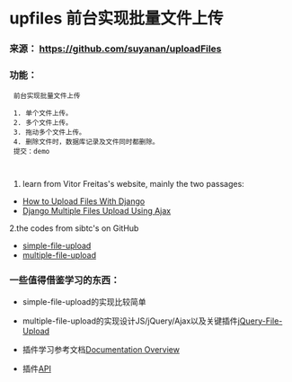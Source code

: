 # upfiles 前台实现批量文件上传    

### 来源： https://github.com/suyanan/uploadFiles
### 功能：

```
 前台实现批量文件上传

 1. 单个文件上传。
 2. 多个文件上传。
 3. 拖动多个文件上传。
 4. 删除文件时，数据库记录及文件同时都删除。
 提交：demo
 
 
```

 1. learn from Vitor Freitas's website, mainly the two passages:
- [How to Upload Files With Django](https://simpleisbetterthancomplex.com/tutorial/2016/08/01/how-to-upload-files-with-django.html)
- [Django Multiple Files Upload Using Ajax](https://simpleisbetterthancomplex.com/tutorial/2016/11/22/django-multiple-file-upload-using-ajax.html)

 2.the codes from sibtc's on GitHub
- [simple-file-upload](https://github.com/sibtc/simple-file-upload)
- [multiple-file-upload](https://github.com/sibtc/multiple-file-upload)

### 一些值得借鉴学习的东西：
- simple-file-upload的实现比较简单
- multiple-file-upload的实现设计JS/jQuery/Ajax以及关键插件[jQuery-File-Upload](https://github.com/blueimp/jQuery-File-Upload/tree/v9.18.0)

- 插件学习参考文档[Documentation Overview](https://github.com/blueimp/jQuery-File-Upload/wiki)
- 插件[API](https://github.com/blueimp/jQuery-File-Upload/wiki/API)
